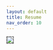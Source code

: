 ```yaml
---
layout: default
title: Resume
nav_order: 10
---
```


<img src="../assets/common/resume_2023Sept.png" style="border: 2px dashed gray;">

